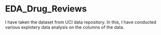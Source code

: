 # EDA_Drug_Reviews
I have taken the dataset from UCI data repository. In this, I have conducted various explotery data analysis on the columns of the data. 
